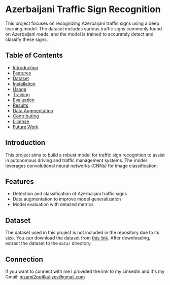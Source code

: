 # Azerbaijani Traffic Sign Recognition

This project focuses on recognizing Azerbaijani traffic signs using a deep learning model. The dataset includes various traffic signs commonly found on Azerbaijani roads, and the model is trained to accurately detect and classify these signs.

## Table of Contents
- [Introduction](#introduction)
- [Features](#features)
- [Dataset](#dataset)
- [Installation](#installation)
- [Usage](#usage)
- [Training](#training)
- [Evaluation](#evaluation)
- [Results](#results)
- [Data Augmentation](#data-augmentation)
- [Contributing](#contributing)
- [License](#license)
- [Future Work](#future-work)

## Introduction

This project aims to build a robust model for traffic sign recognition to assist in autonomous driving and traffic management systems. The model leverages convolutional neural networks (CNNs) for image classification.

## Features

- Detection and classification of Azerbaijani traffic signs
- Data augmentation to improve model generalization
- Model evaluation with detailed metrics

## Dataset

The dataset used in this project is not included in the repository due to its size. You can download the dataset from [this link](https://drive.google.com/drive/folders/1SV4TbnJ8LdPBUOEiaTeLwncxDZO0bYpH?usp=drive_link). After downloading, extract the dataset to the `data/` directory.

## Connection 
If you want to connect with me I provided the link to my LinkedIn and it's my Gmail: nizami2oo4kuliyev@gmail.com
